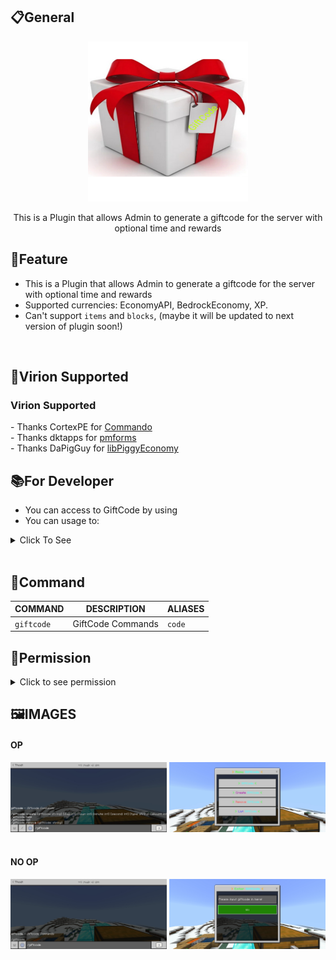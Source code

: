 ## 📋General
<div align="center">
<img src="https://github.com/ClickedTran/GiftCode/blob/Master/icon.jpg">

  <p>This is a Plugin that allows Admin to generate a giftcode for the server with optional time and rewards</p>
</div>

## 📖Feature

- This is a Plugin that allows Admin to generate a giftcode for the server with optional time and rewards
- Supported currencies: EconomyAPI, BedrockEconomy, XP.
- Can't support `items` and `blocks`, (maybe it will be updated to next version of plugin soon!)
<br>

## 📜Virion Supported
<h3>Virion Supported</h3>
- Thanks CortexPE for <a href="https://github.com/CortexPE/Commando">Commando</a>
<br>
- Thanks dktapps for <a href="https://github.com/dktapps-pm-pl/pmforms">pmforms</a>
<br>
- Thanks DaPigGuy for <a href="https://github.com/DaPigGuy/libPiggyEconomy">libPiggyEconomy</a>

## 📚For Developer

- You can access to GiftCode by using
- You can usage to:
<details>
  <summary>Click To See</summary>
 
 >- Create New GiftCode:

 ```php
  GiftCode::getInstance()->createCode(string $name, int $day, int $hour, int $minute, int $second, int $amount);
```

 >- Remove GiftCode:

 ```php
   GiftCode::getInstance()->removeCode(string $name);
```

</details>
<br>

## 💬Command
| **COMMAND** | **DESCRIPTION** | **ALIASES** |
| --- | --- | --- |
| `giftcode` | GiftCode Commands | `code` |

## 📝Permission

<details>
<summary>Click to see permission</summary>

- Use `giftcode.command` to open menu GiftCode
- Use `giftcode.command.create` to create new giftcode in data
- Use `giftcode.command.remove` to remove giftcode existsing to data
- Use `giftcode.command.list` to see all giftcode in data
- Use `giftcode.command.help` to see all GiftCode Command

</details>

## 🖼️IMAGES
<h4>OP</h4>
<div align="center">
<img src="https://github.com/Clickedtran/GiftCode/blob/Master/image/op.png" width="250px" height="auto">
<img src="https://github.com/Clickedtran/GiftCode/blob/Master/image/menu_create.png" width="250px" height="auto">
</div>
<br>
  
<h4>NO OP</h4>
<div align="center">
<img src="https://github.com/Clickedtran/GiftCode/blob/Master/image/no_op.png" width="250px" height="auto">
<img src="https://github.com/Clickedtran/GiftCode/blob/Master/image/use.png" width="250px" height="auto">
</div>
